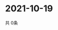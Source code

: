 # 2021-10-19
  共 0条

  <!-- BEGIN -->
  <!-- 最后更新时间Tue Oct 19 2021 21:02:22 GMT+0000 (Coordinated Universal Time) -->
  
  <!-- END -->
  
  